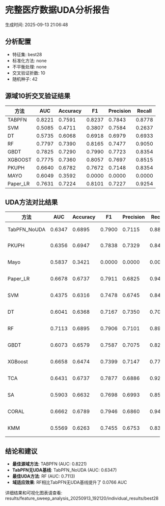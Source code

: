 # 完整医疗数据UDA分析报告

生成时间: 2025-09-13 21:06:48

## 分析配置

- 特征集: best28
- 标准化方法: none
- 不平衡处理: none
- 交叉验证折数: 10
- 随机种子: 42

## 源域10折交叉验证结果

| 方法 | AUC | Accuracy | F1 | Precision | Recall |
|------|-----|----------|----|-----------| -------|
| TABPFN | 0.8221 | 0.7591 | 0.8237 | 0.7843 | 0.8778 |
| SVM | 0.5085 | 0.4711 | 0.3807 | 0.7584 | 0.2637 |
| DT | 0.5735 | 0.6068 | 0.6918 | 0.6979 | 0.6933 |
| RF | 0.7797 | 0.7390 | 0.8165 | 0.7477 | 0.9050 |
| GBDT | 0.7825 | 0.7290 | 0.7990 | 0.7723 | 0.8354 |
| XGBOOST | 0.7775 | 0.7360 | 0.8057 | 0.7697 | 0.8515 |
| PKUPH | 0.6640 | 0.6782 | 0.7672 | 0.7148 | 0.8354 |
| MAYO | 0.6049 | 0.3592 | 0.0000 | 0.0000 | 0.0000 |
| Paper_LR | 0.7631 | 0.7224 | 0.8101 | 0.7227 | 0.9254 |

## UDA方法对比结果

| 方法 | AUC | Accuracy | F1 | Precision | Recall | 类型 |
|------|-----|----------|----|-----------| -------|------|
| TabPFN_NoUDA | 0.6347 | 0.6895 | 0.7900 | 0.7115 | 0.8880 | TabPFN基线 |
| PKUPH | 0.6356 | 0.6947 | 0.7838 | 0.7329 | 0.8474 | 传统基线 |
| Mayo | 0.5837 | 0.3421 | 0.0000 | 0.0000 | 0.0000 | 传统基线 |
| Paper_LR | 0.6678 | 0.6737 | 0.7911 | 0.6825 | 0.9429 | 传统基线 |
| SVM | 0.4375 | 0.6316 | 0.7478 | 0.6745 | 0.8474 | 机器学习基线 |
| DT | 0.6041 | 0.6368 | 0.7167 | 0.7350 | 0.7058 | 机器学习基线 |
| RF | 0.7113 | 0.6895 | 0.7906 | 0.7101 | 0.8942 | 机器学习基线 |
| GBDT | 0.6073 | 0.6579 | 0.7587 | 0.7075 | 0.8224 | 机器学习基线 |
| XGBoost | 0.6658 | 0.6474 | 0.7399 | 0.7147 | 0.7744 | 机器学习基线 |
| TCA | 0.6431 | 0.6737 | 0.7877 | 0.6886 | 0.9200 | UDA方法 |
| SA | 0.5903 | 0.6632 | 0.7698 | 0.6993 | 0.8560 | UDA方法 |
| CORAL | 0.6662 | 0.6789 | 0.7946 | 0.6860 | 0.9440 | UDA方法 |
| KMM | 0.5569 | 0.6263 | 0.7455 | 0.6753 | 0.8320 | UDA方法 |

## 结论和建议

- **最佳源域方法**: TABPFN (AUC: 0.8221)
- **TabPFN无UDA基线**: TabPFN_NoUDA (AUC: 0.6347)
- **最佳UDA方法**: RF (AUC: 0.7113)
- **域适应效果**: RF相比TabPFN无UDA基线提升了 0.0766 AUC

详细结果和可视化图表请查看: results/feature_sweep_analysis_20250913_192120/individual_results/best28